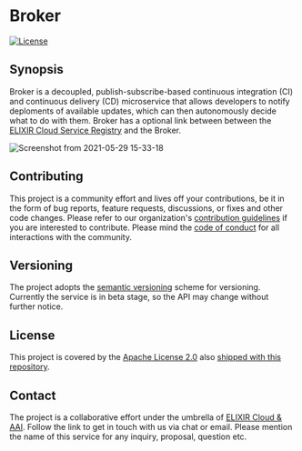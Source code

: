# Broker

[![License][badge-license]][badge-url-license]

## Synopsis

Broker is a decoupled, publish-subscribe-based continuous integration (CI) and continuous delivery (CD) microservice that allows developers to notify deploments of available updates, which can then autonomously decide what to do with them. Broker has a optional link between between the [ELIXIR Cloud Service Registry][elixir-cloud-registry] and the Broker.

![Screenshot from 2021-05-29 15-33-18](https://user-images.githubusercontent.com/46739435/120494133-2c17aa00-c3d9-11eb-80b9-b8c03c76e1cb.png)

## Contributing

This project is a community effort and lives off your contributions, be it in the form of bug reports, feature requests, discussions, or fixes and other code
changes. Please refer to our organization's [contribution guidelines][contributing] if you are interested to contribute. Please mind the [code of conduct][coc] for all interactions with the community.

## Versioning

The project adopts the [semantic versioning][semver] scheme for versioning. Currently the service is in beta stage, so the API may change without further notice.

## License

This project is covered by the [Apache License 2.0][license-apache] also [shipped with this repository][license].

## Contact

The project is a collaborative effort under the umbrella of [ELIXIR Cloud & AAI][elixir-cloud]. Follow the link to get in touch with us via chat or email. Please mention the name of this service for any inquiry, proposal, question etc.

[badge-license]:<https://img.shields.io/badge/license-Apache%202.0-blue.svg>
[contributing]: <https://github.com/elixir-cloud-aai/elixir-cloud-aai/blob/dev/CONTRIBUTING.md>
[elixir-cloud]: <https://github.com/elixir-cloud-aai/elixir-cloud-aai>
[elixir-cloud-registry]:<https://cloud-registry.rahtiapp.fi/ga4gh/registry/v1/ui/>
[semver]: <https://semver.org/>
[license-apache]: <https://www.apache.org/licenses/LICENSE-2.0>
[license]: LICENSE
[badge-license]:<https://img.shields.io/badge/license-Apache%202.0-blue.svg>
[badge-url-license]:<http://www.apache.org/licenses/LICENSE-2.0>
[ga4gh]:<https://www.ga4gh.org/>
[coc]: <https://github.com/elixir-cloud-aai/elixir-cloud-aai/blob/dev/CODE_OF_CONDUCT.md>


